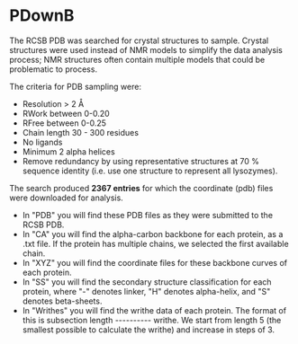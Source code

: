 # PDownB

The RCSB PDB was searched for crystal structures to sample. Crystal structures were used instead of NMR models to simplify the data analysis process; NMR structures often contain multiple models that could be problematic to process.

The criteria for PDB sampling were:

- Resolution > 2 Å
- RWork between 0-0.20
- RFree between 0-0.25
- Chain length 30 - 300 residues
- No ligands
- Minimum 2 alpha helices
- Remove redundancy by using representative structures at 70 % sequence identity (i.e. use one structure to represent all lysozymes).

The search produced **2367 entries** for which the coordinate (pdb) files were downloaded for analysis. 
- In "PDB" you will find these PDB files as they were submitted to the RCSB PDB.
- In "CA" you will find the alpha-carbon backbone for each protein, as a .txt file. If the protein has multiple chains, we selected the first available chain.
- In "XYZ" you will find the coordinate files for these backbone curves of each protein.
- In "SS" you will find the secondary structure classification for each protein, where "-" denotes linker, "H" denotes alpha-helix, and "S" denotes beta-sheets.
- In "Writhes" you will find the writhe data of each protein. The format of this is subsection length ---------- writhe. We start from length 5 (the smallest possible to calculate the writhe) and increase in steps of 3.
